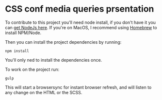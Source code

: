 # CSS conf media queries prsentation

To contribute to this project you'll need node install, if you don't have it you can [get NodeJs here](https://nodejs.org/en/). If you're on MacOS, I recommend using [Homebrew](https://brew.sh) to install NPM/Node.

Then you can install the project dependencies by running:

```
npm install
```

You'll only ned to install the dependencies once.

To work on the project run:

```
gulp
```

This will start a browsersync for instant browser refresh, and will listen to any change on the HTML or the SCSS.
